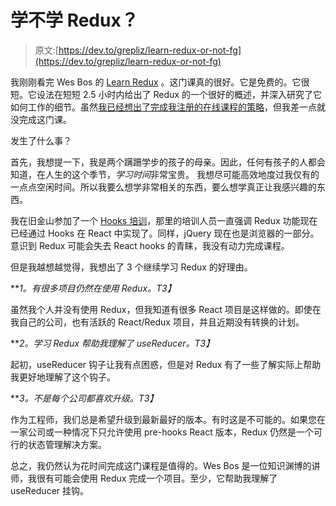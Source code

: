 # 学不学 Redux？

> 原文:[https://dev.to/grepliz/learn-redux-or-not-fg](https://dev.to/grepliz/learn-redux-or-not-fg)

我刚刚看完 Wes Bos 的 [Learn Redux](https://www.learnredux.com/) 。这门课真的很好。它是免费的。它很短。它设法在短短 2.5 小时内给出了 Redux 的一个很好的概述，并深入研究了它如何工作的细节。虽然[我已经想出了完成我注册的在线课程的策略](https://dev.to/grepliz/a-review-of-javascript30-aka-how-to-finish-your-online-courses-hpk)，但我差一点就没完成这门课。

发生了什么事？

首先，我想提一下，我是两个蹒跚学步的孩子的母亲。因此，任何有孩子的人都会知道，在人生的这个季节，*学习时间*非常宝贵。
我想尽可能高效地度过我仅有的一点点空闲时间。所以我要么想学非常相关的东西，要么想学真正让我感兴趣的东西。

我在旧金山参加了一个 [Hooks 培训](https://reacttraining.com/)，那里的培训人员一直强调 Redux 功能现在已经通过 Hooks 在 React 中实现了。同样，jQuery 现在也是浏览器的一部分。意识到 Redux 可能会失去 React hooks 的青睐，我没有动力完成课程。

但是我越想越觉得，我想出了 3 个继续学习 Redux 的好理由。

***1。有很多项目仍然在使用 Redux。*T3】**

虽然我个人并没有使用 Redux，但我知道有很多 React 项目是这样做的。即使在我自己的公司，也有活跃的 React/Redux 项目，并且近期没有转换的计划。

***2。学习 Redux 帮助我理解了 useReducer。*T3】**

起初，useReducer 钩子让我有点困惑，但是对 Redux 有了一些了解实际上帮助我更好地理解了这个钩子。

***3。不是每个公司都喜欢升级。*T3】**

作为工程师，我们总是希望升级到最新最好的版本。有时这是不可能的。如果您在一家公司或一种情况下只允许使用 pre-hooks React 版本，Redux 仍然是一个可行的状态管理解决方案。

总之，我仍然认为花时间完成这门课程是值得的。Wes Bos 是一位知识渊博的讲师，我很有可能会使用 Redux 完成一个项目。至少，它帮助我理解了 useReducer 挂钩。